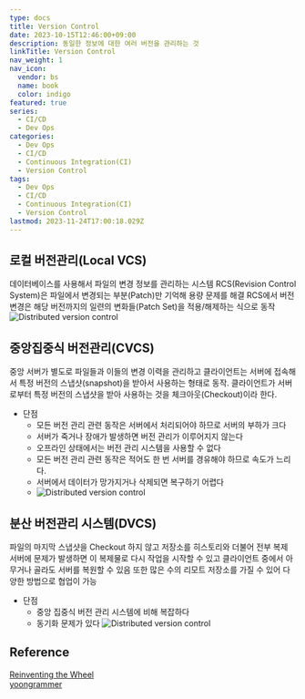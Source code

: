 ```yaml
---
type: docs
title: Version Control
date: 2023-10-15T12:46:00+09:00
description: 동일한 정보에 대한 여러 버전을 관리하는 것
linkTitle: Version Control
nav_weight: 1
nav_icon:
  vendor: bs
  name: book
  color: indigo
featured: true
series:
  - CI/CD
  - Dev Ops
categories:
  - Dev Ops
  - CI/CD
  - Continuous Integration(CI)
  - Version Control
tags:
  - Dev Ops
  - CI/CD
  - Continuous Integration(CI)
  - Version Control
lastmod: 2023-11-24T17:00:18.029Z
---
```


## 로컬 버전관리(Local VCS)

데이터베이스를 사용해서 파일의 변경 정보를 관리하는 시스템
RCS(Revision Control System)은 파일에서 변경되는 부분(Patch)만 기억해 용량 문제를 해결
RCS에서 버전 변경은 해당 버전까지의 일련의 변화들(Patch Set)을 적용/해제하는 식으로 동작
![Distributed version control](/dev-ops/local-vcs.png#center)

## 중앙집중식 버전관리(CVCS)

중앙 서버가 별도로 파일들과 이들의 변경 이력을 관리하고 클라이언트는 서버에 접속해서 특정 버전의 스냅샷(snapshot)을 받아서 사용하는 형태로 동작.
클라이언트가 서버로부터 특정 버전의 스냅샷을 받아 사용하는 것을 체크아웃(Checkout)이라 한다.

- 단점
  - 모든 버전 관리 관련 동작은 서버에서 처리되어야 하므로 서버의 부하가 크다
  - 서버가 죽거나 장애가 발생하면 버전 관리가 이루어지지 않는다
  - 오프라인 상태에서는 버전 관리 시스템을 사용할 수 없다
  - 모든 버전 관리 관련 동작은 적어도 한 번 서버를 경유해야 하므로 속도가 느리다.
  - 서버에서 데이터가 망가지거나 삭제되면 복구하기 어렵다
  - ![Distributed version control](/dev-ops/cvcs.png#center)

## 분산 버전관리 시스템(DVCS)

파일의 마지막 스냅샷을 Checkout 하지 않고 저장소를 히스토리와 더불어 전부 복제
서버에 문제가 발생하면 이 복제물로 다시 작업을 시작할 수 있고 클라이언트 중에서 아무거나 골라도 서버를 복원할 수 있음
또한 많은 수의 리모트 저장소를 가질 수 있어 다양한 방법으로 협업이 가능

- 단점
  - 중앙 집중식 버전 관리 시스템에 비해 복잡하다
  - 동기화 문제가 있다
    ![Distributed version control](/dev-ops/distributed-version-control.png#center)

## Reference

[Reinventing the Wheel](https://heekangpark.github.io/git/vcs)  
[yoongrammer](https://yoongrammer.tistory.com/17)
